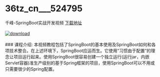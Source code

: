 # 36tz_cn___524795
千峰-SpringBoot实战开发视频
[下载地址](http://www.36tz.cn/article/524795 "下载地址")
<br/></br>[![download](http://36tz.cn/muke_img/2019_03_3-6-300x202.jpg "下载地址")](http://www.36tz.cn/article/524795 "下载地址")
<br/></br>### 课程介绍:
本视频教程包括了SpringBoot的基本使用及SpringBoot如何和各项技术整合。在上述环境下，SpringBoot应运而生。它使用“习惯由于配置”的理念让项目运行起来。使用SpringBoot很容易创建一个独立运行(运行jar，内嵌Servlet容器)准生产级别的基于Spring框架的项目，使用SpringBoot可以不用或只需要很少的Spring配置。


